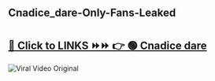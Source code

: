 
 ## Cnadice_dare-Only-Fans-Leaked

# <h2><a href="https://clipsfans.com/Cnadice_dare&ref=git">🔗 Click to LINKS ⏩⏩ 👉 🟢 Cnadice dare </a></h2>

<a href="https://clipsfans.com/Cnadice_dare&ref=git" rel="nofollow" data-target="animated-image.originalLink"><img src="https://i.ibb.co.com/xMMVF88/686577567.gif" alt="Viral Video Original" style="max-width: 100%; display: inline-block;" data-target="animated-image.originalImage"></a>

